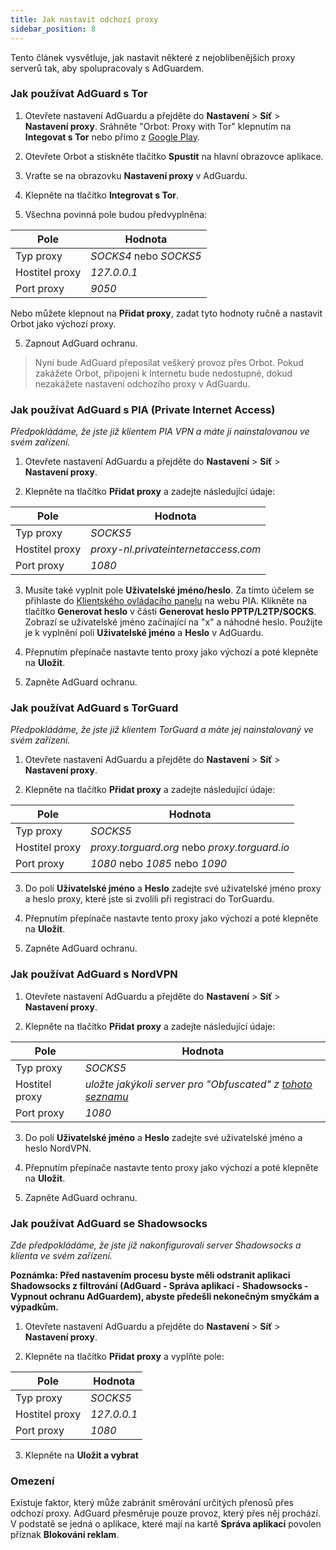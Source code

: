 ```yaml
---
title: Jak nastavit odchozí proxy
sidebar_position: 8
---
```


Tento článek vysvětluje, jak nastavit některé z nejoblíbenějších proxy serverů tak, aby spolupracovaly s AdGuardem.

### Jak používat AdGuard s Tor

1. Otevřete nastavení AdGuardu a přejděte do **Nastavení** > **Síť** > **Nastavení proxy**. Sráhněte "Orbot: Proxy with Tor" klepnutím na **Integovat s Tor** nebo přímo z [Google Play](https://play.google.com/store/apps/details?id=org.torproject.android&noprocess).

2. Otevřete Orbot a stiskněte tlačítko **Spustit** na hlavní obrazovce aplikace.

2. Vraťte se na obrazovku **Nastavení proxy** v AdGuardu.

3. Klepněte na tlačítko **Integrovat s Tor**.

4. Všechna povinná pole budou předvyplněna:

| Pole           | Hodnota                |
| -------------- | ---------------------- |
| Typ proxy      | *SOCKS4* nebo *SOCKS5* |
| Hostitel proxy | *127.0.0.1*            |
| Port proxy     | *9050*                 |

Nebo můžete klepnout na **Přidat proxy**, zadat tyto hodnoty ručně a nastavit Orbot jako výchozí proxy.

5. Zapnout AdGuard ochranu.

> Nyní bude AdGuard přeposílat veškerý provoz přes Orbot. Pokud zakážete Orbot, připojení k Internetu bude nedostupné, dokud nezakážete nastavení odchozího proxy v AdGuardu.

### Jak používat AdGuard s PIA (Private Internet Access)

*Předpokládáme, že jste již klientem PIA VPN a máte ji nainstalovanou ve svém zařízení.*

1. Otevřete nastavení AdGuardu a přejděte do **Nastavení** > **Síť** > **Nastavení proxy**.

2. Klepněte na tlačítko **Přidat proxy** a zadejte následující údaje:

| Pole           | Hodnota                              |
| -------------- | ------------------------------------ |
| Typ proxy      | *SOCKS5*                             |
| Hostitel proxy | *proxy-nl.privateinternetaccess.com* |
| Port proxy     | *1080*                               |

3. Musíte také vyplnit pole **Uživatelské jméno/heslo**. Za tímto účelem se přihlaste do [Klientského ovládacího panelu](https://www.privateinternetaccess.com/pages/client-sign-in) na webu PIA. Klikněte na tlačítko **Generovat heslo** v části **Generovat heslo PPTP/L2TP/SOCKS**. Zobrazí se uživatelské jméno začínající na "x" a náhodné heslo. Použijte je k vyplnění polí **Uživatelské jméno** a **Heslo** v AdGuardu.

4. Přepnutím přepínače nastavte tento proxy jako výchozí a poté klepněte na **Uložit**.

5. Zapněte AdGuard ochranu.

### Jak používat AdGuard s TorGuard

*Předpokládáme, že jste již klientem TorGuard a máte jej nainstalovaný ve svém zařízení.*

1. Otevřete nastavení AdGuardu a přejděte do **Nastavení** > **Síť** > **Nastavení proxy**.

2. Klepněte na tlačítko **Přidat proxy** a zadejte následující údaje:

| Pole           | Hodnota                                       |
| -------------- | --------------------------------------------- |
| Typ proxy      | *SOCKS5*                                      |
| Hostitel proxy | *proxy.torguard.org* nebo *proxy.torguard.io* |
| Port proxy     | *1080* nebo *1085* nebo *1090*                |

3. Do polí **Uživatelské jméno** a **Heslo** zadejte své uživatelské jméno proxy a heslo proxy, které jste si zvolili při registraci do TorGuardu.

4. Přepnutím přepínače nastavte tento proxy jako výchozí a poté klepněte na **Uložit**.

5. Zapněte AdGuard ochranu.

### Jak používat AdGuard s NordVPN

1. Otevřete nastavení AdGuardu a přejděte do **Nastavení** > **Síť** > **Nastavení proxy**.

2. Klepněte na tlačítko **Přidat proxy** a zadejte následující údaje:

| Pole           | Hodnota                                                                                    |
| -------------- | ------------------------------------------------------------------------------------------ |
| Typ proxy      | *SOCKS5*                                                                                   |
| Hostitel proxy | *uložte jakýkoli server pro "Obfuscated" z [tohoto seznamu](https://nordvpn.com/servers/)* |
| Port proxy     | *1080*                                                                                     |

3. Do polí **Uživatelské jméno** a **Heslo** zadejte své uživatelské jméno a heslo NordVPN.

4. Přepnutím přepínače nastavte tento proxy jako výchozí a poté klepněte na **Uložit**.

5. Zapněte AdGuard ochranu.

### Jak používat AdGuard se Shadowsocks

*Zde předpokládáme, že jste již nakonfigurovali server Shadowsocks a klienta ve svém zařízení.*

**Poznámka: Před nastavením procesu byste měli odstranit aplikaci Shadowsocks z filtrování (AdGuard - Správa aplikací - Shadowsocks - Vypnout ochranu AdGuardem), abyste předešli nekonečným smyčkám a výpadkům.**

1. Otevřete nastavení AdGuardu a přejděte do **Nastavení** > **Síť** > **Nastavení proxy**.

2. Klepněte na tlačítko **Přidat proxy** a vyplňte pole:

| Pole           | Hodnota     |
| -------------- | ----------- |
| Typ proxy      | *SOCKS5*    |
| Hostitel proxy | *127.0.0.1* |
| Port proxy     | *1080*      |

3. Klepněte na **Uložit a vybrat**

### Omezení

Existuje faktor, který může zabránit směrování určitých přenosů přes odchozí proxy. AdGuard přesměruje pouze provoz, který přes něj prochází. V podstatě se jedná o aplikace, které mají na kartě **Správa aplikací** povolen příznak **Blokování reklam**.

